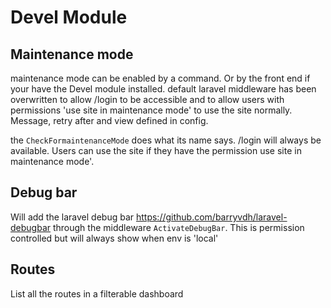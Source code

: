 # Devel Module

## Maintenance mode
maintenance mode can be enabled by a command. Or by the front end if your have the Devel module installed.
default laravel middleware has been overwritten to allow /login to be accessible and to allow users with permissions 'use site in maintenance mode' to use the site normally.
Message, retry after and view defined in config.

the `CheckFormaintenanceMode` does what its name says. /login will always be available. Users can use the site if they have the permission use site in maintenance mode'.

## Debug bar
Will add the laravel debug bar https://github.com/barryvdh/laravel-debugbar through the middleware `ActivateDebugBar`.
This is permission controlled but will always show when env is 'local'

## Routes
List all the routes in a filterable dashboard